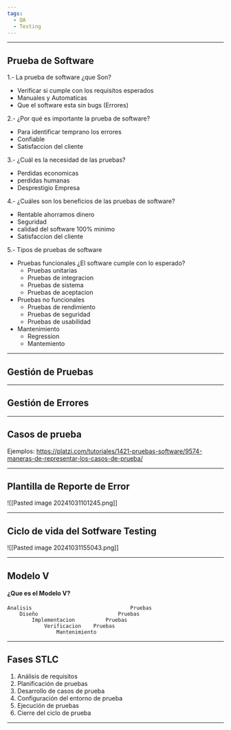 ```yaml
---
tags:
  - QA
  - Testing
---
```

---
## Prueba de Software

1.- La prueba de software ¿que Son?
* Verificar si cumple con los requisitos esperados
* Manuales y Automaticas
* Que el software esta sin bugs (Errores)

2.- ¿Por qué es importante la prueba de software?
* Para identificar temprano los errores
* Confiable
* Satisfaccion del cliente 

3.- ¿Cuál es la necesidad de las pruebas?
* Perdidas economicas 
* perdidas humanas 
* Desprestigio Empresa

4.- ¿Cuáles son los beneficios de las pruebas de software?
* Rentable ahorramos dinero
* Seguridad 
* calidad del software 100% minimo
* Satisfaccion del cliente

5.- Tipos de pruebas de software
* Pruebas funcionales ¿El software cumple con lo esperado?
    - Pruebas unitarias
    - Pruebas de integracion 
    - Pruebas de sistema
    - Pruebas de aceptacion
* Pruebas no funcionales
    - Pruebas de rendimiento 
    - Pruebas de seguridad
    - Pruebas de usabilidad
* Mantenimiento
    - Regression 
    - Mantemiento



---
## Gestión de Pruebas



---
## Gestión de Errores







---
## Casos de prueba


Ejemplos:
https://platzi.com/tutoriales/1421-pruebas-software/9574-maneras-de-representar-los-casos-de-prueba/




---
## Plantilla de Reporte de Error
![[Pasted image 20241031101245.png]]





---
## Ciclo de vida del Sotfware Testing
![[Pasted image 20241031155043.png]]



---
## Modelo V

#### ¿Que es el Modelo V?
	Analisis                                Pruebas 
	    Diseño                          Pruebas 
	        Implementacion          Pruebas 
	            Verificacion    Pruebas 
	                Mantenimiento 



---
## Fases STLC

1) Análisis de requisitos
2) Planificación de pruebas
3) Desarrollo de casos de prueba
4) Configuración del entorno de prueba
5) Ejecución de pruebas
6) Cierre del ciclo de prueba



---
